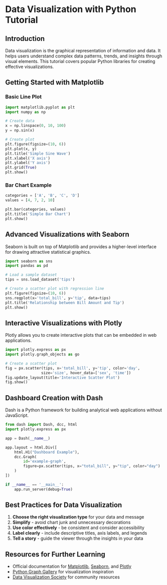 # Data Visualization with Python Tutorial

## Introduction
Data visualization is the graphical representation of information and data. It helps users understand complex data patterns, trends, and insights through visual elements. This tutorial covers popular Python libraries for creating effective visualizations.

## Getting Started with Matplotlib

### Basic Line Plot
```python
import matplotlib.pyplot as plt
import numpy as np

# Create data
x = np.linspace(0, 10, 100)
y = np.sin(x)

# Create plot
plt.figure(figsize=(10, 6))
plt.plot(x, y)
plt.title('Simple Sine Wave')
plt.xlabel('X axis')
plt.ylabel('Y axis')
plt.grid(True)
plt.show()
```

### Bar Chart Example
```python
categories = ['A', 'B', 'C', 'D']
values = [4, 7, 2, 10]

plt.bar(categories, values)
plt.title('Simple Bar Chart')
plt.show()
```

## Advanced Visualizations with Seaborn

Seaborn is built on top of Matplotlib and provides a higher-level interface for drawing attractive statistical graphics.

```python
import seaborn as sns
import pandas as pd

# Load a sample dataset
tips = sns.load_dataset('tips')

# Create a scatter plot with regression line
plt.figure(figsize=(10, 6))
sns.regplot(x='total_bill', y='tip', data=tips)
plt.title('Relationship between Bill Amount and Tip')
plt.show()
```

## Interactive Visualizations with Plotly

Plotly allows you to create interactive plots that can be embedded in web applications.

```python
import plotly.express as px
import plotly.graph_objects as go

# Create a scatter plot
fig = px.scatter(tips, x='total_bill', y='tip', color='day', 
                size='size', hover_data=['sex', 'time'])
fig.update_layout(title='Interactive Scatter Plot')
fig.show()
```

## Dashboard Creation with Dash

Dash is a Python framework for building analytical web applications without JavaScript.

```python
from dash import Dash, dcc, html
import plotly.express as px

app = Dash(__name__)

app.layout = html.Div([
    html.H1("Dashboard Example"),
    dcc.Graph(
        id='example-graph',
        figure=px.scatter(tips, x="total_bill", y="tip", color="day")
    )
])

if __name__ == '__main__':
    app.run_server(debug=True)
```

## Best Practices for Data Visualization

1. **Choose the right visualization type** for your data and message
2. **Simplify** - avoid chart junk and unnecessary decorations
3. **Use color effectively** - be consistent and consider accessibility
4. **Label clearly** - include descriptive titles, axis labels, and legends
5. **Tell a story** - guide the viewer through the insights in your data

## Resources for Further Learning

- Official documentation for [Matplotlib](https://matplotlib.org/), [Seaborn](https://seaborn.pydata.org/), and [Plotly](https://plotly.com/python/)
- [Python Graph Gallery](https://python-graph-gallery.com/) for visualization inspiration
- [Data Visualization Society](https://www.datavisualizationsociety.org/) for community resources